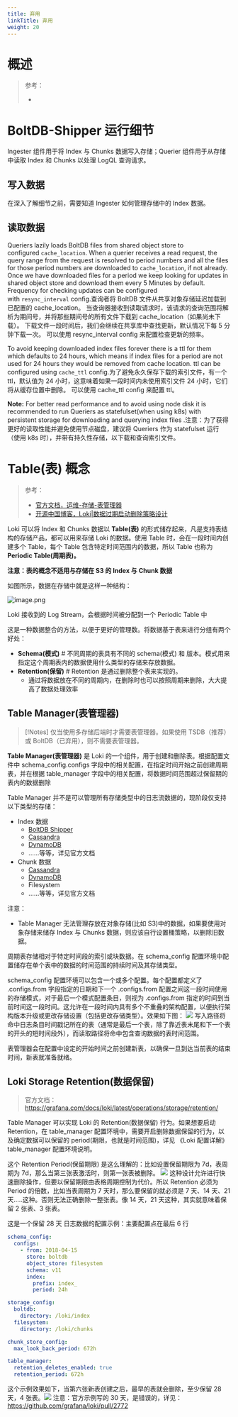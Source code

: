 ```yaml
---
title: 弃用
linkTitle: 弃用
weight: 20
---
```


# 概述

> 参考：
>
> -

# BoltDB-Shipper 运行细节

Ingester 组件用于将 Index 与 Chunks 数据写入存储；Querier 组件用于从存储中读取 Index 和 Chunks 以处理 LogQL 查询请求。

## 写入数据

在深入了解细节之前，需要知道 Ingester 如何管理存储中的 Index 数据。

## 读取数据

Queriers lazily loads BoltDB files from shared object store to configured `cache_location`. When a querier receives a read request, the query range from the request is resolved to period numbers and all the files for those period numbers are downloaded to `cache_location`, if not already. Once we have downloaded files for a period we keep looking for updates in shared object store and download them every 5 Minutes by default. Frequency for checking updates can be configured with `resync_interval` config.查询者将 BoltDB 文件从共享对象存储延迟加载到已配置的 cache_location。 当查询器接收到读取请求时，该请求的查询范围将解析为期间号，并将那些期间号的所有文件下载到 cache_location（如果尚未下载）。 下载文件一段时间后，我们会继续在共享库中查找更新，默认情况下每 5 分钟下载一次。 可以使用 resync_interval config 来配置检查更新的频率。

To avoid keeping downloaded index files forever there is a ttl for them which defaults to 24 hours, which means if index files for a period are not used for 24 hours they would be removed from cache location. ttl can be configured using `cache_ttl` config.为了避免永久保存下载的索引文件，有一个 ttl，默认值为 24 小时，这意味着如果一段时间内未使用索引文件 24 小时，它们将从缓存位置中删除。 可以使用 cache_ttl config 来配置 ttl。

**Note:** For better read performance and to avoid using node disk it is recommended to run Queriers as statefulset(when using k8s) with persistent storage for downloading and querying index files
.注意：为了获得更好的读取性能并避免使用节点磁盘，建议将 Queriers 作为 statefulset 运行（使用 k8s 时），并带有持久性存储，以下载和查询索引文件。

# Table(表) 概念

> 参考：
>
> - [官方文档，运维-存储-表管理器](https://grafana.com/docs/loki/latest/operations/storage/table-manager/)
> - [开源中国博客，Loki|数据过期启动删除策略设计](https://my.oschina.net/u/1787735/blog/4429161)

Loki 可以将 Index 和 Chunks 数据以 **Table(表)** 的形式储存起来，凡是支持表结构的存储产品，都可以用来存储 Loki 的数据。使用 Table 时，会在一段时间内创建多个 Table，每个 Table 包含特定时间范围内的数据，所以 Table 也称为 **Periodic Table(周期表)。**

**注意：表的概念不适用与存储在 S3 的 Index 与 Chunk 数据**

如图所示，数据在存储中就是这样一种结构：

![image.png](https://notes-learning.oss-cn-beijing.aliyuncs.com/gzp72g/1621406186450-f1bdfeb2-3225-472f-ae51-feee150458e8.png)

Loki 接收到的 Log Stream，会根据时间被分配到一个 Periodic Table 中

这是一种数据整合的方法，以便于更好的管理数。将数据基于表来进行分组有两个好处：

- **Schema(模式)** # 不同周期的表具有不同的 schema(模式) 和 版本。模式用来指定这个周期表内的数据使用什么类型的存储来存放数据。
- **Retention(保留)** # Retention 是通过删除整个表来实现的。
  - 通过将数据放在不同的周期内，在删除时也可以按照周期来删除，大大提高了数据处理效率

## Table Manager(表管理器)

> [!Notes]
> 仅当使用多存储后端时才需要表管理器。如果使用 TSDB（推荐）或 BoltDB（已弃用），则不需要表管理器。

**Table Manager(表管理器)** 是 Loki 的一个组件，用于创建和删除表。根据配置文件中 schema_config.configs 字段中的相关配置，在指定时间开始之前创建周期表，并在根据 table_manager 字段中的相关配置，将数据时间范围超过保留期的表内的数据删除

Table Manager 并不是可以管理所有存储类型中的日志流数据的，现阶段仅支持以下类型的存储：

- Index 数据
  - [BoltDB Shipper](https://grafana.com/docs/loki/latest/operations/storage/table-manager/boltdb-shipper/)
  - [Cassandra](https://cassandra.apache.org/)
  - [DynamoDB](https://aws.amazon.com/dynamodb)
  - ......等等，详见官方文档
- Chunk 数据
  - [Cassandra](https://cassandra.apache.org/)
  - [DynamoDB](https://aws.amazon.com/dynamodb)
  - Filesystem
  - ......等等，详见官方文档

注意：

- Table Manager 无法管理存放在对象存储(比如 S3)中的数据，如果要使用对象存储来储存 Index 与 Chunks 数据，则应该自行设置桶策略，以删除旧数据。

周期表存储相对于特定时间段的索引或块数据。在 schema_config 配置环境中配置储存在单个表中的数据的时间范围的持续时间及其存储类型。

schema_config 配置环境可以包含一个或多个配置。每个配置都定义了 .configs.from 字段指定的日期和下一个 .configs.from 配置之间这一段时间使用的存储模式，对于最后一个模式配置条目，则视为 .configs.from 指定的时间到当前时间这一段时间。这允许在一段时间内具有多个不重叠的架构配置，以便执行架构版本升级或更改存储设置（包括更改存储类型）。效果如下图：
![](https://notes-learning.oss-cn-beijing.aliyuncs.com/gzp72g/1616129694870-76a7338c-4755-41d8-8702-e6c9b37a5bc8.jpeg)
写入路径将命中日志条目时间戳记所在的表（通常是最后一个表，除了靠近表末尾和下一个表的开头的短时间段外），而读取路径将命中包含查询数据的表时间范围。

表管理器会在配置中设定的开始时间之前创建新表，以确保一旦到达当前表的结束时间，新表就准备就绪。

## Loki Storage Retention(数据保留)

> 官方文档：<https://grafana.com/docs/loki/latest/operations/storage/retention/>

Table Manager 可以实现 Loki 的 Retention(数据保留) 行为。如果想要启动 Retention，在 table_manager 配置环境中，需要开启删除数据保留的行为，以及确定数据可以保留的 period(期限，也就是时间范围)，详见 《Loki 配置详解》 table_manager 配置环境说明。

这个 Retention Period(保留期限) 是这么理解的：比如设置保留期限为 7d，表周期为 7d，那么当第三张表激活时，则第一张表被删除。
![](https://notes-learning.oss-cn-beijing.aliyuncs.com/gzp72g/1616129694876-b393cced-7824-4974-9c32-207b52852e71.jpeg)
这种设计允许进行快速删除操作，但要以保留期限由表格周期控制为代价。所以 Retention 必须为 Period 的倍数，比如当表周期为 7 天时，那么要保留的就必须是 7 天、14 天、21 天.....这种。否则无法正确删除一整张表。像 14 天，21 天这种，其实就意味着保留 2 张表、3 张表。

这是一个保留 28 天 日志数据的配置示例：主要配置点在最后 6 行

```yaml
schema_config:
  configs:
    - from: 2018-04-15
      store: boltdb
      object_store: filesystem
      schema: v11
      index:
        prefix: index_
        period: 24h

storage_config:
  boltdb:
    directory: /loki/index
  filesystem:
    directory: /loki/chunks

chunk_store_config:
  max_look_back_period: 672h

table_manager:
  retention_deletes_enabled: true
  retention_period: 672h
```

这个示例效果如下，当第六张新表创建之后，最早的表就会删除，至少保留 28 天，4 张表。![](https://notes-learning.oss-cn-beijing.aliyuncs.com/gzp72g/1616129694882-bf6a427c-5f6a-4ba5-93a0-a28c0ecd729e.jpeg)
注意：官方示例写的 30 天，是错误的，详见：<https://github.com/grafana/loki/pull/2772>
